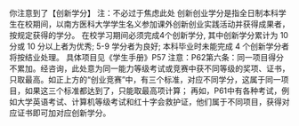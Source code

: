 你注意到了【创新学分】
注：不必过于焦虑此处
创新创业学分是指全日制本科学生在校期间，以南方医科大学学生名义参加课外创新创业实践活动并获得成果者，按规定获得的学分。
在校学习期间必须完成4个创新学分, 其中创新学分累计为 10 分或 10 分以上者为优秀; 5-9 学分者为良好; 本科毕业时未能完成 4 个创新学分者将按结业处理。
具体项目见《学生手册》P57
注意：P62第六条：同一项目得分不累加。经咨询，此处意为同一能力等级考试或竞赛中获不同等级的奖项、证书，只取最高。如正上方的“创业竞赛”中，有三个标准，对应不同学分，这属于同一项目，如果这三个标准都达到了，只能取最高项计算；
再如，P61中有各种考试，例如大学英语考试、计算机等级考试和红十字会救护证，他们属于不同项目，获得对应证书即可加对应创新学分。
